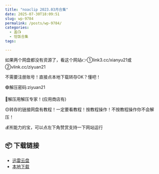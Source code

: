 ```yaml
---
title: "noaclip 2023.03月合集"
date: 2025-07-30T18:09:51
slug: wp-9784
permalink: /posts/wp-9784/
categories:
  - 盖📺
  - 恰饭合集
tags:

---
```


如果两个网盘都没有资源了，看这个网站👉①link3.cc/xianyu21或②vlink.cc/ziyuan21

不需要注册账号！直接点本地下载转存OK？懂吧！

🟢解压密码:ziyuan21

🔵解压用解压专家！(应用商店有)

🟡转存的链接网盘有教程！一定要看教程！按教程操作！不按教程操作你不会解压！

💰🈶能力的宝，可以点左下角赞赏支持一下网站运行

## 📦 下载链接
- [迅雷云盘](https://blziyuan21.com/pay-download/9784?key=eaa62842dd&down_id=0)
- [本地下载](https://blziyuan21.com/pay-download/9784?key=eaa62842dd&down_id=1)

